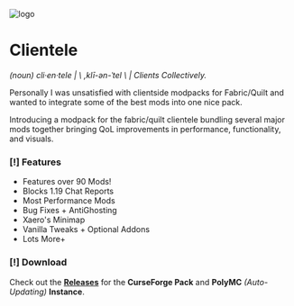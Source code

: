 ![logo](https://i.imgur.com/nT89svp.png)
# Clientele

*(noun) cli·en·tele |  \ ,klī-ən-ˈtel \  |  Clients Collectively.*

Personally I was unsatisfied with clientside modpacks for Fabric/Quilt and wanted to integrate some of the best mods into one nice pack.

Introducing a modpack for the fabric/quilt clientele bundling several major mods together bringing QoL improvements in performance, functionality, and visuals.

### [!] Features

- Features over 90 Mods!
- Blocks 1.19 Chat Reports
- Most Performance Mods
- Bug Fixes + AntiGhosting
- Xaero's Minimap
- Vanilla Tweaks + Optional Addons
- Lots More+

### [!] Download 
Check out the [**Releases**](https://github.com/utsur0/clientele/releases) for the **CurseForge Pack** and **PolyMC** *(Auto-Updating)* **Instance**. 
